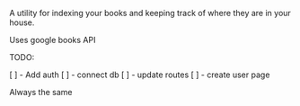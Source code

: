 A utility for indexing your books and keeping track of where they are in your house.

Uses google books API

TODO:

[ ] - Add auth
[ ] - connect db
[ ] - update routes
[ ] - create user page

Always the same
